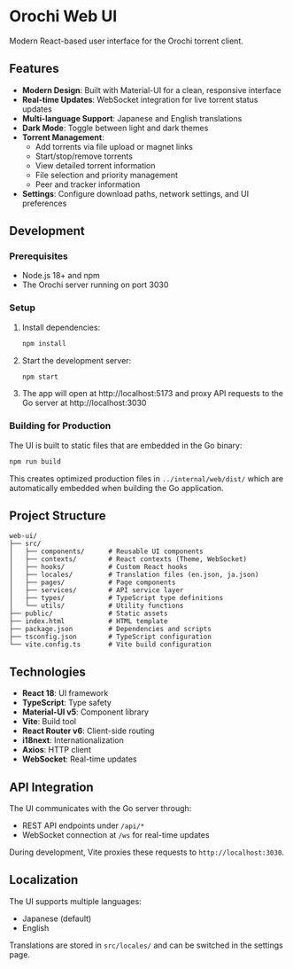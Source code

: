 # Orochi Web UI

Modern React-based user interface for the Orochi torrent client.

## Features

- **Modern Design**: Built with Material-UI for a clean, responsive interface
- **Real-time Updates**: WebSocket integration for live torrent status updates
- **Multi-language Support**: Japanese and English translations
- **Dark Mode**: Toggle between light and dark themes
- **Torrent Management**: 
  - Add torrents via file upload or magnet links
  - Start/stop/remove torrents
  - View detailed torrent information
  - File selection and priority management
  - Peer and tracker information
- **Settings**: Configure download paths, network settings, and UI preferences

## Development

### Prerequisites

- Node.js 18+ and npm
- The Orochi server running on port 3030

### Setup

1. Install dependencies:
   ```bash
   npm install
   ```

2. Start the development server:
   ```bash
   npm start
   ```

3. The app will open at http://localhost:5173 and proxy API requests to the Go server at http://localhost:3030

### Building for Production

The UI is built to static files that are embedded in the Go binary:

```bash
npm run build
```

This creates optimized production files in `../internal/web/dist/` which are automatically embedded when building the Go application.

## Project Structure

```
web-ui/
├── src/
│   ├── components/      # Reusable UI components
│   ├── contexts/        # React contexts (Theme, WebSocket)
│   ├── hooks/           # Custom React hooks
│   ├── locales/         # Translation files (en.json, ja.json)
│   ├── pages/           # Page components
│   ├── services/        # API service layer
│   ├── types/           # TypeScript type definitions
│   └── utils/           # Utility functions
├── public/              # Static assets
├── index.html           # HTML template
├── package.json         # Dependencies and scripts
├── tsconfig.json        # TypeScript configuration
└── vite.config.ts       # Vite build configuration
```

## Technologies

- **React 18**: UI framework
- **TypeScript**: Type safety
- **Material-UI v5**: Component library
- **Vite**: Build tool
- **React Router v6**: Client-side routing
- **i18next**: Internationalization
- **Axios**: HTTP client
- **WebSocket**: Real-time updates

## API Integration

The UI communicates with the Go server through:

- REST API endpoints under `/api/*`
- WebSocket connection at `/ws` for real-time updates

During development, Vite proxies these requests to `http://localhost:3030`.

## Localization

The UI supports multiple languages:

- Japanese (default)
- English

Translations are stored in `src/locales/` and can be switched in the settings page.